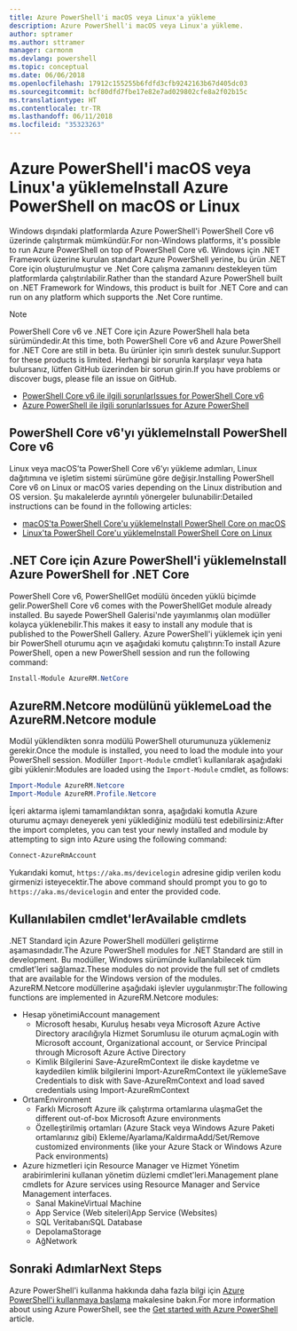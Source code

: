 ```yaml
---
title: Azure PowerShell'i macOS veya Linux'a yükleme
description: Azure PowerShell'i macOS veya Linux'a yükleme.
author: sptramer
ms.author: sttramer
manager: carmonm
ms.devlang: powershell
ms.topic: conceptual
ms.date: 06/06/2018
ms.openlocfilehash: 17912c155255b6fdfd3cfb9242163b67d405dc03
ms.sourcegitcommit: bcf80dfd7fbe17e82e7ad029802cfe8a2f02b15c
ms.translationtype: HT
ms.contentlocale: tr-TR
ms.lasthandoff: 06/11/2018
ms.locfileid: "35323263"
---
```

# <a name="install-azure-powershell-on-macos-or-linux"></a><span data-ttu-id="59541-103">Azure PowerShell'i macOS veya Linux'a yükleme</span><span class="sxs-lookup"><span data-stu-id="59541-103">Install Azure PowerShell on macOS or Linux</span></span>

<span data-ttu-id="59541-104">Windows dışındaki platformlarda Azure PowerShell'i PowerShell Core v6 üzerinde çalıştırmak mümkündür.</span><span class="sxs-lookup"><span data-stu-id="59541-104">For non-Windows platforms, it's possible to run Azure PowerShell on top of PowerShell Core v6.</span></span> <span data-ttu-id="59541-105">Windows için .NET Framework üzerine kurulan standart Azure PowerShell yerine, bu ürün .NET Core için oluşturulmuştur ve .Net Core çalışma zamanını destekleyen tüm platformlarda çalıştırılabilir.</span><span class="sxs-lookup"><span data-stu-id="59541-105">Rather than the standard Azure PowerShell built on .NET Framework for Windows, this product is built for .NET Core and can run on any platform which supports the .Net Core runtime.</span></span>

> [!NOTE]
> <span data-ttu-id="59541-106">PowerShell Core v6 ve .NET Core için Azure PowerShell hala beta sürümündedir.</span><span class="sxs-lookup"><span data-stu-id="59541-106">At this time, both PowerShell Core v6 and Azure PowerShell for .NET Core are still in beta.</span></span>
> <span data-ttu-id="59541-107">Bu ürünler için sınırlı destek sunulur.</span><span class="sxs-lookup"><span data-stu-id="59541-107">Support for these products is limited.</span></span> <span data-ttu-id="59541-108">Herhangi bir sorunla karşılaşır veya hata bulursanız, lütfen GitHub üzerinden bir sorun girin.</span><span class="sxs-lookup"><span data-stu-id="59541-108">If you have problems or discover bugs, please file an issue on GitHub.</span></span>
>
> * [<span data-ttu-id="59541-109">PowerShell Core v6 ile ilgili sorunlar</span><span class="sxs-lookup"><span data-stu-id="59541-109">Issues for PowerShell Core v6</span></span>](https://github.com/PowerShell/PowerShell/issues)
> * [<span data-ttu-id="59541-110">Azure PowerShell ile ilgili sorunlar</span><span class="sxs-lookup"><span data-stu-id="59541-110">Issues for Azure PowerShell</span></span>](https://github.com/azure/azure-docs-powershell/issues)

## <a name="install-powershell-core-v6"></a><span data-ttu-id="59541-111">PowerShell Core v6'yı yükleme</span><span class="sxs-lookup"><span data-stu-id="59541-111">Install PowerShell Core v6</span></span>

<span data-ttu-id="59541-112">Linux veya macOS’ta PowerShell Core v6’yı yükleme adımları, Linux dağıtımına ve işletim sistemi sürümüne göre değişir.</span><span class="sxs-lookup"><span data-stu-id="59541-112">Installing PowerShell Core v6 on Linux or macOS varies depending on the Linux distribution and OS version.</span></span>
<span data-ttu-id="59541-113">Şu makalelerde ayrıntılı yönergeler bulunabilir:</span><span class="sxs-lookup"><span data-stu-id="59541-113">Detailed instructions can be found in the following articles:</span></span>

- [<span data-ttu-id="59541-114">macOS'ta PowerShell Core'u yükleme</span><span class="sxs-lookup"><span data-stu-id="59541-114">Install PowerShell Core on macOS</span></span>](/powershell/scripting/setup/installing-powershell-core-on-macos)
- [<span data-ttu-id="59541-115">Linux'ta PowerShell Core'u yükleme</span><span class="sxs-lookup"><span data-stu-id="59541-115">Install PowerShell Core on Linux</span></span>](/powershell/scripting/setup/installing-powershell-core-on-linux)

## <a name="install-azure-powershell-for-net-core"></a><span data-ttu-id="59541-116">.NET Core için Azure PowerShell'i yükleme</span><span class="sxs-lookup"><span data-stu-id="59541-116">Install Azure PowerShell for .NET Core</span></span>

<span data-ttu-id="59541-117">PowerShell Core v6, PowerShellGet modülü önceden yüklü biçimde gelir.</span><span class="sxs-lookup"><span data-stu-id="59541-117">PowerShell Core v6 comes with the PowerShellGet module already installed.</span></span> <span data-ttu-id="59541-118">Bu sayede PowerShell Galerisi'nde yayımlanmış olan modüller kolayca yüklenebilir.</span><span class="sxs-lookup"><span data-stu-id="59541-118">This makes it easy to install any module that is published to the PowerShell Gallery.</span></span> <span data-ttu-id="59541-119">Azure PowerShell'i yüklemek için yeni bir PowerShell oturumu açın ve aşağıdaki komutu çalıştırın:</span><span class="sxs-lookup"><span data-stu-id="59541-119">To install Azure PowerShell, open a new PowerShell session and run the following command:</span></span>

```powershell
Install-Module AzureRM.NetCore
```

## <a name="load-the-azurermnetcore-module"></a><span data-ttu-id="59541-120">AzureRM.Netcore modülünü yükleme</span><span class="sxs-lookup"><span data-stu-id="59541-120">Load the AzureRM.Netcore module</span></span>

<span data-ttu-id="59541-121">Modül yüklendikten sonra modülü PowerShell oturumunuza yüklemeniz gerekir.</span><span class="sxs-lookup"><span data-stu-id="59541-121">Once the module is installed, you need to load the module into your PowerShell session.</span></span> <span data-ttu-id="59541-122">Modüller `Import-Module` cmdlet’i kullanılarak aşağıdaki gibi yüklenir:</span><span class="sxs-lookup"><span data-stu-id="59541-122">Modules are loaded using the `Import-Module` cmdlet, as follows:</span></span>

```powershell
Import-Module AzureRM.Netcore
Import-Module AzureRM.Profile.Netcore
```

<span data-ttu-id="59541-123">İçeri aktarma işlemi tamamlandıktan sonra, aşağıdaki komutla Azure oturumu açmayı deneyerek yeni yüklediğiniz modülü test edebilirsiniz:</span><span class="sxs-lookup"><span data-stu-id="59541-123">After the import completes, you can test your newly installed and module by attempting to sign into Azure using the following command:</span></span>

```powershell
Connect-AzureRmAccount
```

<span data-ttu-id="59541-124">Yukarıdaki komut, `https://aka.ms/devicelogin` adresine gidip verilen kodu girmenizi isteyecektir.</span><span class="sxs-lookup"><span data-stu-id="59541-124">The above command should prompt you to go to `https://aka.ms/devicelogin` and enter the provided code.</span></span>

## <a name="available-cmdlets"></a><span data-ttu-id="59541-125">Kullanılabilen cmdlet'ler</span><span class="sxs-lookup"><span data-stu-id="59541-125">Available cmdlets</span></span>

<span data-ttu-id="59541-126">.NET Standard için Azure PowerShell modülleri geliştirme aşamasındadır.</span><span class="sxs-lookup"><span data-stu-id="59541-126">The Azure PowerShell modules for .NET Standard are still in development.</span></span> <span data-ttu-id="59541-127">Bu modüller, Windows sürümünde kullanılabilecek tüm cmdlet'leri sağlamaz.</span><span class="sxs-lookup"><span data-stu-id="59541-127">These modules do not provide the full set of cmdlets that are available for the Windows version of the modules.</span></span> <span data-ttu-id="59541-128">AzureRM.Netcore modüllerine aşağıdaki işlevler uygulanmıştır:</span><span class="sxs-lookup"><span data-stu-id="59541-128">The following functions are implemented in AzureRM.Netcore modules:</span></span>

* <span data-ttu-id="59541-129">Hesap yönetimi</span><span class="sxs-lookup"><span data-stu-id="59541-129">Account management</span></span>
  - <span data-ttu-id="59541-130">Microsoft hesabı, Kuruluş hesabı veya Microsoft Azure Active Directory aracılığıyla Hizmet Sorumlusu ile oturum açma</span><span class="sxs-lookup"><span data-stu-id="59541-130">Login with Microsoft account, Organizational account, or Service Principal through Microsoft Azure Active Directory</span></span>
  - <span data-ttu-id="59541-131">Kimlik Bilgilerini Save-AzureRmContext ile diske kaydetme ve kaydedilen kimlik bilgilerini Import-AzureRmContext ile yükleme</span><span class="sxs-lookup"><span data-stu-id="59541-131">Save Credentials to disk with Save-AzureRmContext and load saved credentials using Import-AzureRmContext</span></span>
* <span data-ttu-id="59541-132">Ortam</span><span class="sxs-lookup"><span data-stu-id="59541-132">Environment</span></span>
  - <span data-ttu-id="59541-133">Farklı Microsoft Azure ilk çalıştırma ortamlarına ulaşma</span><span class="sxs-lookup"><span data-stu-id="59541-133">Get the different out-of-box Microsoft Azure environments</span></span>
  - <span data-ttu-id="59541-134">Özelleştirilmiş ortamları (Azure Stack veya Windows Azure Paketi ortamlarınız gibi) Ekleme/Ayarlama/Kaldırma</span><span class="sxs-lookup"><span data-stu-id="59541-134">Add/Set/Remove customized environments (like your Azure Stack or Windows Azure Pack environments)</span></span>
* <span data-ttu-id="59541-135">Azure hizmetleri için Resource Manager ve Hizmet Yönetim arabirimlerini kullanan yönetim düzlemi cmdlet'leri.</span><span class="sxs-lookup"><span data-stu-id="59541-135">Management plane cmdlets for Azure services using Resource Manager and Service Management interfaces.</span></span>
  - <span data-ttu-id="59541-136">Sanal Makine</span><span class="sxs-lookup"><span data-stu-id="59541-136">Virtual Machine</span></span>
  - <span data-ttu-id="59541-137">App Service (Web siteleri)</span><span class="sxs-lookup"><span data-stu-id="59541-137">App Service (Websites)</span></span>
  - <span data-ttu-id="59541-138">SQL Veritabanı</span><span class="sxs-lookup"><span data-stu-id="59541-138">SQL Database</span></span>
  - <span data-ttu-id="59541-139">Depolama</span><span class="sxs-lookup"><span data-stu-id="59541-139">Storage</span></span>
  - <span data-ttu-id="59541-140">Ağ</span><span class="sxs-lookup"><span data-stu-id="59541-140">Network</span></span>

## <a name="next-steps"></a><span data-ttu-id="59541-141">Sonraki Adımlar</span><span class="sxs-lookup"><span data-stu-id="59541-141">Next Steps</span></span>

<span data-ttu-id="59541-142">Azure PowerShell'i kullanma hakkında daha fazla bilgi için [Azure PowerShell'i kullanmaya başlama](get-started-azureps.md) makalesine bakın.</span><span class="sxs-lookup"><span data-stu-id="59541-142">For more information about using Azure PowerShell, see the [Get started with Azure PowerShell](get-started-azureps.md) article.</span></span>
